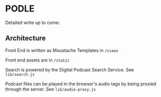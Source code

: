 # PODLE

Detailed write up to come:

## Architecture

Front End is written as Moustache Templates in `/views`

Front end assets are in `/static`

Search is powered by the Digital Podcast Search Service. See `lib/search.js`

Podcast files can be played in the browser's audio tags by being proxied through the server. See `lib/audio-proxy.js`

